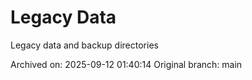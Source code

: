# Legacy Data

Legacy data and backup directories

Archived on: 2025-09-12 01:40:14
Original branch: main

